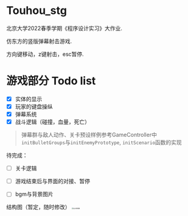 # Touhou_stg
北京大学2022春季学期《程序设计实习》大作业.

仿东方的竖版弹幕射击游戏.

方向键移动，z键射击，esc暂停.

# 游戏部分 Todo list

- [x] 实体的显示
- [x] 玩家的键盘操纵
- [x] 弹幕系统
- [x] 战斗逻辑（碰撞，血量，死亡）
> 弹幕群与敌人动作、关卡预设样例参考GameController中`initBulletGroups`与`initEnemyPrototype`, `initScenario`函数的实现

待完成：
- [ ] 关卡逻辑
- [ ] 游戏结束后与界面的对接、暂停
- [ ] bgm与背景图片



结构图（暂定，随时修改）
<img src="http://assets.processon.com/chart_image/6277d8c31efad40df02af5ad.png?_=1653295454652" alt="设计结构图" style="zoom: 25%;" />
